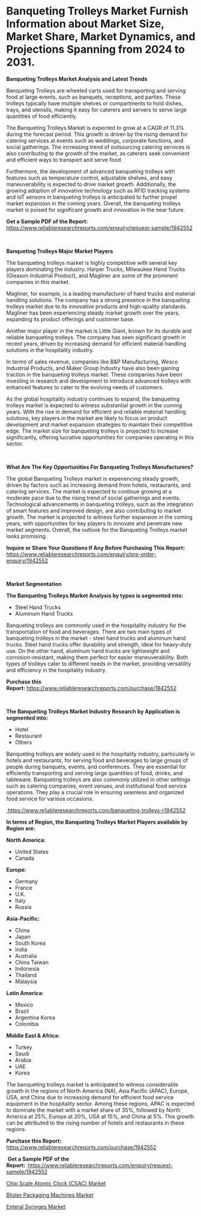 <p><h1>Banqueting Trolleys Market Furnish Information about Market Size, Market Share, Market Dynamics, and Projections Spanning from 2024 to 2031.</h1></p><p><strong>Banqueting Trolleys Market Analysis and Latest Trends</strong></p>
<p><p>Banqueting Trolleys are wheeled carts used for transporting and serving food at large events, such as banquets, receptions, and parties. These trolleys typically have multiple shelves or compartments to hold dishes, trays, and utensils, making it easy for caterers and servers to serve large quantities of food efficiently.</p><p>The Banqueting Trolleys Market is expected to grow at a CAGR of 11.3% during the forecast period. This growth is driven by the rising demand for catering services at events such as weddings, corporate functions, and social gatherings. The increasing trend of outsourcing catering services is also contributing to the growth of the market, as caterers seek convenient and efficient ways to transport and serve food.</p><p>Furthermore, the development of advanced banqueting trolleys with features such as temperature control, adjustable shelves, and easy maneuverability is expected to drive market growth. Additionally, the growing adoption of innovative technology such as RFID tracking systems and IoT sensors in banqueting trolleys is anticipated to further propel market expansion in the coming years. Overall, the banqueting trolleys market is poised for significant growth and innovation in the near future.</p></p>
<p><strong>Get a Sample PDF of the Report:&nbsp;</strong> <a href="https://www.reliableresearchreports.com/enquiry/request-sample/1942552">https://www.reliableresearchreports.com/enquiry/request-sample/1942552</a></p>
<p>&nbsp;</p>
<p><strong>Banqueting Trolleys Major Market Players</strong></p>
<p><p>The banqueting trolleys market is highly competitive with several key players dominating the industry. Harper Trucks, Milwaukee Hand Trucks (Gleason Industrial Product), and Magliner are some of the prominent companies in this market.</p><p>Magliner, for example, is a leading manufacturer of hand trucks and material handling solutions. The company has a strong presence in the banqueting trolleys market due to its innovative products and high-quality standards. Magliner has been experiencing steady market growth over the years, expanding its product offerings and customer base.</p><p>Another major player in the market is Little Giant, known for its durable and reliable banqueting trolleys. The company has seen significant growth in recent years, driven by increasing demand for efficient material handling solutions in the hospitality industry.</p><p>In terms of sales revenue, companies like B&P Manufacturing, Wesco Industrial Products, and Maker Group Industry have also been gaining traction in the banqueting trolleys market. These companies have been investing in research and development to introduce advanced trolleys with enhanced features to cater to the evolving needs of customers.</p><p>As the global hospitality industry continues to expand, the banqueting trolleys market is expected to witness substantial growth in the coming years. With the rise in demand for efficient and reliable material handling solutions, key players in the market are likely to focus on product development and market expansion strategies to maintain their competitive edge. The market size for banqueting trolleys is projected to increase significantly, offering lucrative opportunities for companies operating in this sector.</p></p>
<p>&nbsp;</p>
<p><strong>What Are The Key Opportunities For Banqueting Trolleys Manufacturers?</strong></p>
<p><p>The global Banqueting Trolleys market is experiencing steady growth, driven by factors such as increasing demand from hotels, restaurants, and catering services. The market is expected to continue growing at a moderate pace due to the rising trend of social gatherings and events. Technological advancements in banqueting trolleys, such as the integration of smart features and improved design, are also contributing to market growth. The market is projected to witness further expansion in the coming years, with opportunities for key players to innovate and penetrate new market segments. Overall, the outlook for the Banqueting Trolleys market looks promising.</p></p>
<p><strong>Inquire or Share Your Questions If Any Before Purchasing This Report:</strong> <a href="https://www.reliableresearchreports.com/enquiry/pre-order-enquiry/1942552">https://www.reliableresearchreports.com/enquiry/pre-order-enquiry/1942552</a></p>
<p>&nbsp;</p>
<p><strong>Market Segmentation</strong></p>
<p><strong>The Banqueting Trolleys Market Analysis by types is segmented into:</strong></p>
<p><ul><li>Steel Hand Trucks</li><li>Aluminum Hand Trucks</li></ul></p>
<p><p>Banqueting trolleys are commonly used in the hospitality industry for the transportation of food and beverages. There are two main types of banqueting trolleys in the market - steel hand trucks and aluminum hand trucks. Steel hand trucks offer durability and strength, ideal for heavy-duty use. On the other hand, aluminum hand trucks are lightweight and corrosion-resistant, making them perfect for easier maneuverability. Both types of trolleys cater to different needs in the market, providing versatility and efficiency in the hospitality industry.</p></p>
<p><strong>Purchase this Report:&nbsp;</strong><a href="https://www.reliableresearchreports.com/purchase/1942552">https://www.reliableresearchreports.com/purchase/1942552</a></p>
<p>&nbsp;</p>
<p><strong>The Banqueting Trolleys Market Industry Research by Application is segmented into:</strong></p>
<p><ul><li>Hotel</li><li>Restaurant</li><li>Others</li></ul></p>
<p><p>Banqueting trolleys are widely used in the hospitality industry, particularly in hotels and restaurants, for serving food and beverages to large groups of people during banquets, events, and conferences. They are essential for efficiently transporting and serving large quantities of food, drinks, and tableware. Banqueting trolleys are also commonly utilized in other settings such as catering companies, event venues, and institutional food service operations. They play a crucial role in ensuring seamless and organized food service for various occasions.</p></p>
<p><a href="https://www.reliableresearchreports.com/banqueting-trolleys-r1942552">&nbsp;https://www.reliableresearchreports.com/banqueting-trolleys-r1942552</a></p>
<p><strong>In terms of Region, the Banqueting Trolleys Market Players available by Region are:</strong></p>
<p>
    <p> <strong> North America: </strong>
        <ul>
            <li>United States</li>
            <li>Canada</li>
        </ul>
        </p> 
    <p> <strong> Europe: </strong>
        <ul>
            <li>Germany</li>
            <li>France</li>
            <li>U.K.</li>
            <li>Italy</li>
            <li>Russia</li>
        </ul>
        </p> 
    <p> <strong> Asia-Pacific: </strong>
        <ul>
            <li>China</li>
            <li>Japan</li>
            <li>South Korea</li>
            <li>India</li>
            <li>Australia</li>
            <li>China Taiwan</li>
            <li>Indonesia</li>
            <li>Thailand</li>
            <li>Malaysia</li>
        </ul>
        </p> 
    <p> <strong> Latin America: </strong>
        <ul>
            <li>Mexico</li>
            <li>Brazil</li>
            <li>Argentina Korea</li>
            <li>Colombia</li>
        </ul>
        </p> 
    <p> <strong> Middle East & Africa: </strong>
        <ul>
            <li>Turkey</li>
            <li>Saudi</li>
            <li>Arabia</li>
            <li>UAE</li>
            <li>Korea</li>
        </ul>
    </p>
    </p>
<p><p>The banqueting trolleys market is anticipated to witness considerable growth in the regions of North America (NA), Asia Pacific (APAC), Europe, USA, and China due to increasing demand for efficient food service equipment in the hospitality sector. Among these regions, APAC is expected to dominate the market with a market share of 35%, followed by North America at 25%, Europe at 20%, USA at 15%, and China at 5%. This growth can be attributed to the rising number of hotels and restaurants in these regions.</p></p>
<p><strong>Purchase this Report: </strong><a href="https://www.reliableresearchreports.com/purchase/1942552">https://www.reliableresearchreports.com/purchase/1942552</a></p>
<p>&nbsp;<strong>Get a Sample PDF of the Report:&nbsp;&nbsp;</strong><a href="https://www.reliableresearchreports.com/enquiry/request-sample/1942552">https://www.reliableresearchreports.com/enquiry/request-sample/1942552</a></p>
<p><strong></strong></p>
<p><p><a href="https://fuschia-pecorino-a6d.notion.site/Chip-Scale-Atomic-Clock-CSAC-Market-Size-Market-Outlook-and-Market-Forecast-2024-to-2031-e1de19101aeb450dbd3de05b365890bb">Chip Scale Atomic Clock (CSAC) Market</a></p><p><a href="https://florentine-yuzu-f42.notion.site/Blister-Packaging-Machines-Market-Size-Reveals-the-Best-Marketing-Channels-In-Global-Industry-09f03b1214734bafb19e6476e37ecd06">Blister Packaging Machines Market</a></p><p><a href="https://nifty-kite-d51.notion.site/Decoding-Enteral-Syringes-Market-Metrics-Market-Share-Trends-and-Growth-Patterns-327067da727549b0a5955e67f20a0ffc">Enteral Syringes Market</a></p></p>
